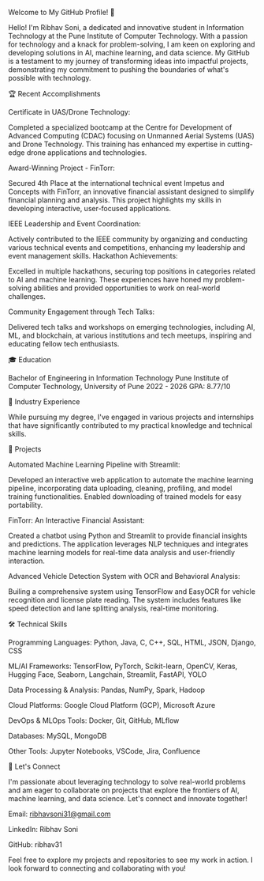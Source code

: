 Welcome to My GitHub Profile! 👋

Hello! I'm Ribhav Soni, a dedicated and innovative student in Information Technology at the Pune Institute of Computer Technology. With a passion for technology and a knack for problem-solving, I am keen on exploring and developing solutions in AI, machine learning, and data science. My GitHub is a testament to my journey of transforming ideas into impactful projects, demonstrating my commitment to pushing the boundaries of what's possible with technology.

🏆 Recent Accomplishments

Certificate in UAS/Drone Technology:

Completed a specialized bootcamp at the Centre for Development of Advanced Computing (CDAC) focusing on Unmanned Aerial Systems (UAS) and Drone Technology. This training has enhanced my expertise in cutting-edge drone applications and technologies.

Award-Winning Project - FinTorr:

Secured 4th Place at the international technical event Impetus and Concepts with FinTorr, an innovative financial assistant designed to simplify financial planning and analysis. This project highlights my skills in developing interactive, user-focused applications.

IEEE Leadership and Event Coordination:

Actively contributed to the IEEE community by organizing and conducting various technical events and competitions, enhancing my leadership and event management skills.
Hackathon Achievements:

Excelled in multiple hackathons, securing top positions in categories related to AI and machine learning. These experiences have honed my problem-solving abilities and provided opportunities to work on real-world challenges.

Community Engagement through Tech Talks:

Delivered tech talks and workshops on emerging technologies, including AI, ML, and blockchain, at various institutions and tech meetups, inspiring and educating fellow tech enthusiasts.


🎓 Education

Bachelor of Engineering in Information Technology
Pune Institute of Computer Technology, University of Pune
2022 - 2026
GPA: 8.77/10

💼 Industry Experience

While pursuing my degree, I've engaged in various projects and internships that have significantly contributed to my practical knowledge and technical skills.

🚀 Projects

Automated Machine Learning Pipeline with Streamlit:

Developed an interactive web application to automate the machine learning pipeline, incorporating data uploading, cleaning, profiling, and model training functionalities. Enabled downloading of trained models for easy portability.

FinTorr: An Interactive Financial Assistant:

Created a chatbot using Python and Streamlit to provide financial insights and predictions. The application leverages NLP techniques and integrates machine learning models for real-time data analysis and user-friendly interaction.

Advanced Vehicle Detection System with OCR and Behavioral Analysis:

Builing a comprehensive system using TensorFlow and EasyOCR for vehicle recognition and license plate reading. The system includes features like speed detection and lane splitting analysis, real-time monitoring.


🛠️ Technical Skills


Programming Languages: Python, Java, C, C++, SQL, HTML, JSON, Django, CSS

ML/AI Frameworks: TensorFlow, PyTorch, Scikit-learn, OpenCV, Keras, Hugging Face, Seaborn, Langchain, Streamlit, FastAPI, YOLO

Data Processing & Analysis: Pandas, NumPy, Spark, Hadoop

Cloud Platforms: Google Cloud Platform (GCP), Microsoft Azure

DevOps & MLOps Tools: Docker, Git, GitHub, MLflow

Databases: MySQL, MongoDB

Other Tools: Jupyter Notebooks, VSCode, Jira, Confluence


📧 Let's Connect

I'm passionate about leveraging technology to solve real-world problems and am eager to collaborate on projects that explore the frontiers of AI, machine learning, and data science. Let's connect and innovate together!

Email: ribhavsoni31@gmail.com

LinkedIn: Ribhav Soni

GitHub: ribhav31

Feel free to explore my projects and repositories to see my work in action. I look forward to connecting and collaborating with you!
